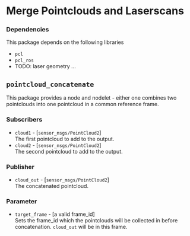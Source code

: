 # Merge Pointclouds and Laserscans

### **Dependencies**

This package depends on the following libraries

* `pcl`
* `pcl_ros`
* TODO: laser geometry ... 


## `pointcloud_concatenate`

This package provides a node and nodelet - either one combines two pointclouds into one pointcloud in a common reference frame.

### Subscribers

* `cloud1` - [`sensor_msgs/PointCloud2`]  
  The first pointcloud to add to the output.
* `cloud2` - [`sensor_msgs/PointCloud2`]  
  The second pointcloud to add to the output.

### Publisher

* `cloud_out` - [`sensor_msgs/PointCloud2`]  
  The concatenated pointcloud.

### Parameter

* `target_frame` - [a valid frame_id]  
  Sets the frame_id which the pointclouds will be collected in before concatenation. `cloud_out` will be in this frame.  